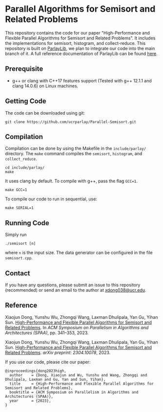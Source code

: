# Parallel Algorithms for Semisort and Related Problems
This repository contains the code for our paper "High-Performance and Flexible Parallel Algorithms for Semisort and Related Problems". It includes the implementations for semisort, histogram, and collect-reduce. This repository is built on [ParlayLib](https://github.com/cmuparlay/parlaylib), we plan to integrate our code into the main branch of it. A full reference documentation of ParlayLib can be found [here](https://cmuparlay.github.io/parlaylib/).  

Prerequisite
--------
+ g++ or clang with C++17 features support (Tested with g++ 12.1.1 and clang 14.0.6) on Linux machines.

Getting Code
--------
The code can be downloaded using git:
```
git clone https://github.com/ucrparlay/Parallel-Semisort.git
```

Compilation
--------
Compilation can be done by using the Makefile in the ``include/parlay/`` directory. The ``make`` command compiles the ``semisort``, `histogram`, and ``collect_reduce``.
```
cd include/parlay/
make
```
It uses clang by default. To compile with g++, pass the flag ``GCC=1``.
```
make GCC=1
```

To compile our code to run in sequential, use: 
```
make SERIAL=1 
```

Running Code
--------
Simply run
```
./semisort [n]
```
where ``n`` is the input size. The data generator can be configured in the file ``semisort.cpp``.  

Contact
--------
If you have any questions, please submit an issue to this repository (recommended) or send an email to the author at xdong038@ucr.edu.  

Reference
--------
Xiaojun Dong, Yunshu Wu, Zhongqi Wang, Laxman Dhulipala, Yan Gu, Yihan Sun. [High-Performance and Flexible Parallel Algorithms for Semisort and Related Problems](https://dl.acm.org/doi/10.1145/3558481.3591071). In *ACM Symposium on Parallelism in Algorithms and Architectures (SPAA)*, pp. 341–353, 2023.  

Xiaojun Dong, Yunshu Wu, Zhongqi Wang, Laxman Dhulipala, Yan Gu, Yihan Sun. [High-Performance and Flexible Parallel Algorithms for Semisort and Related Problems](https://arxiv.org/abs/2304.10078). *arXiv preprint: 2304.10078*, 2023.  

If you use our code, please cite our paper:
```
@inproceedings{dong2023high,
  author    = {Dong, Xiaojun and Wu, Yunshu and Wang, Zhongqi and Dhulipala, Laxman and Gu, Yan and Sun, Yihan},
  title     = {High-Performance and Flexible Parallel Algorithms for Semisort and Related Problems},
  booktitle = {ACM Symposium on Parallelism in Algorithms and Architectures (SPAA)},
  year      = {2023},
}
```
